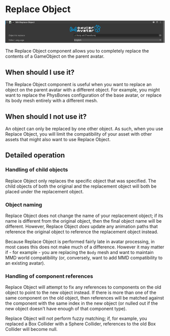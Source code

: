 ﻿# Replace Object

![Replace Object](replace-object.png)

The Replace Object component allows you to completely replace the contents of a GameObject on the parent avatar.

## When should I use it?

The Replace Object component is useful when you want to replace an object on the parent avatar with a different object.
For example, you might want to replace the PhysBones configuration of the base avatar, or replace its body mesh entirely
with a different mesh.

## When should I not use it?

An object can only be replaced by one other object. As such, when you use Replace Object, you will limit the
compatibility of your asset with other assets that might also want to use Replace Object.

## Detailed operation

### Handling of child objects

Replace Object only replaces the specific object that was specified. The child objects of both the original and the
replacement object will both be placed under the replacement object.

### Object naming

Replace Object does not change the name of your replacement object; if its name is different from the original object,
then the final object name will be different. However, Replace Object _does_ update any animation paths that reference
the original object to reference the replacement object instead.

Because Replace Object is performed fairly late in avatar processing, in most cases this does not make much of a 
difference. However it may matter if - for example - you are replacing the `Body` mesh and want to maintain MMD world
compatibility (or, conversely, want to add MMD compatibility to an existing avatar).

### Handling of component references

Replace Object will attempt to fix any references to components on the old object to point to the new object instead.
If there is more than one of the same component on the old object, then references will be matched against the component
with the same index in the new object (or nulled out if the new object doesn't have enough of that component type).

Replace Object will not perform fuzzy matching; if, for example, you replaced a Box Collider with a Sphere Collider,
references to the old Box Collider will become null.